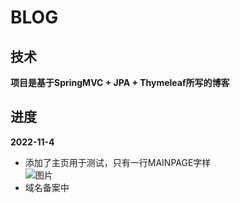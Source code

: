 # BLOG

## 技术
**项目是基于SpringMVC + JPA + Thymeleaf所写的博客**

## 进度

**2022-11-4**
* 添加了主页用于测试，只有一行MAINPAGE字样  
![图片](https://user-images.githubusercontent.com/91449366/199967697-bd787f13-7b5e-4930-b857-2a29c9dda68f.png)  
* 域名备案中
